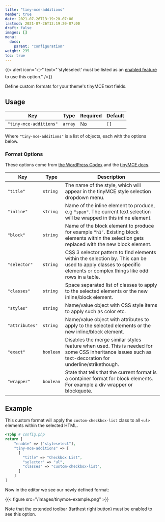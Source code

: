 ```yaml
---
title: "tiny-mce-additions"
member: true
date: 2021-07-26T13:19:20-07:00
lastmod: 2021-07-26T13:19:20-07:00
draft: false
images: []
menu:
  docs:
    parent: "configuration"
weight: 235
toc: true
---
```


{{< alert icon="👉" text="'styleselect' must be listed as an <a href='../enable'>enabled feature</a> to use this option." />}}

Define custom formats for your theme's tinyMCE text fields.

## Usage

| Key                  | Type    | Required | Default |
| -------------------- | ------- | -------- | ------- |
| `"tiny-mce-additions"` | `array` | No       | `[]`    |

Where `"tiny-mce-additions"` is a list of objects, each with the options below.

### Format Options

These options come from [the WordPress Codex](https://codex.wordpress.org/TinyMCE_Custom_Styles#Registering_Custom_Styles) and the [tinyMCE docs](https://www.tiny.cloud/docs-3x/reference/Configuration3x/Configuration3x@formats/).

| Key            | Type      | Description                                                                                                                                                         |
| -------------- | --------- | ------------------------------------------------------------------------------------------------------------------------------------------------------------------- |
| `"title"`      | `string`  | The name of the style, which will appear in the tinyMCE style selection dropdown menu.                                                                              |
| `"inline"`     | `string`  | Name of the inline element to produce, e.g `"span"`. The current text selection will be wrapped in this inline element.                                             |
| `"block"`      | `string`  | Name of the block element to produce for example `“h1″`. Existing block elements within the selection gets replaced with the new block element.                     |
| `"selector"`   | `string`  | CSS 3 selector pattern to find elements within the selection by. This can be used to apply classes to specific elements or complex things like odd rows in a table. |
| `"classes"`    | `string`  | Space separated list of classes to apply to the selected elements or the new inline/block element.                                                                  |
| `"styles"`     | `string`  | Name/value object with CSS style items to apply such as color etc.                                                                                                  |
| `"attributes"` | `string`  | Name/value object with attributes to apply to the selected elements or the new inline/block element.                                                                |
| `"exact"`      | `boolean` | Disables the merge similar styles feature when used. This is needed for some CSS inheritance issues such as text-decoration for underline/strikethough.             |
| `"wrapper"`    | `boolean` | State that tells that the current format is a container format for block elements. For example a div wrapper or blockquote.                                         |

## Example

This custom format will apply the `custom-checkbox-list` class to all `<ul>` elements within the selected HTML.

```php
<?php # config.php
return [
    "enable" => ["styleselect"],
    "tiny-mce-additions" => [
      [
        "title" => "Checkbox List",
        "selector" => "ul",
        "classes" => "custom-checkbox-list",
      ]
    ]
]
```

Now in the editor we see our newly defined format:

{{< figure src="/images/tinymce-example.png" >}}

Note that the extended toolbar (farthest right button) must be enabled to see this option.

